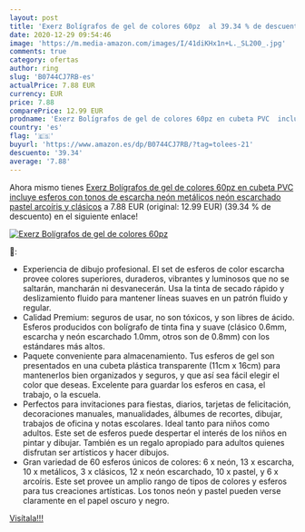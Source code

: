 ```yaml
---
layout: post
title: 'Exerz Bolígrafos de gel de colores 60pz  al 39.34 % de descuento'
date: 2020-12-29 09:54:46
image: 'https://m.media-amazon.com/images/I/41diKHx1n+L._SL200_.jpg'
comments: true
category: ofertas
author: ring
slug: 'B0744CJ7RB-es'
actualPrice: 7.88 EUR
currency: EUR
price: 7.88
comparePrice: 12.99 EUR
prodname: 'Exerz Bolígrafos de gel de colores 60pz en cubeta PVC  incluye esferos con tonos de escarcha  neón  metálicos  neón escarchado  pastel  arcoíris y clásicos'
country: 'es'
flag: '🇪🇸'
buyurl: 'https://www.amazon.es/dp/B0744CJ7RB/?tag=tolees-21'
descuento: '39.34'
average: '7.88'
---
```


Ahora mismo tienes [Exerz Bolígrafos de gel de colores 60pz en cubeta PVC  incluye esferos con tonos de escarcha  neón  metálicos  neón escarchado  pastel  arcoíris y clásicos](https://www.amazon.es/dp/B0744CJ7RB/?tag=tolees-21) a 7.88 EUR (original: 12.99 EUR) (39.34 %  de descuento) en el siguiente enlace!

[![Exerz Bolígrafos de gel de colores 60pz ](https://m.media-amazon.com/images/I/41diKHx1n+L._SL200_.jpg)](https://www.amazon.es/dp/B0744CJ7RB/?tag=tolees-21)

🔎:

- Experiencia de dibujo profesional. El set de esferos de color escarcha provee colores superiores, duraderos, vibrantes y luminosos que no se saltarán, mancharán ni desvanecerán. Usa la tinta de secado rápido y deslizamiento fluido para mantener líneas suaves en un patrón fluido y regular.
- Calidad Premium: seguros de usar, no son tóxicos, y son libres de ácido. Esferos producidos con bolígrafo de tinta fina y suave (clásico 0.6mm, escarcha y neón escarchado 1.0mm, otros son de 0.8mm) con los estándares más altos.
- Paquete conveniente para almacenamiento. Tus esferos de gel son presentados en una cubeta plástica transparente (11cm x 16cm) para mantenerlos bien organizados y seguros, y que así sea fácil elegir el color que deseas. Excelente para guardar los esferos en casa, el trabajo, o la escuela.
- Perfectos para invitaciones para fiestas, diarios, tarjetas de felicitación, decoraciones manuales, manualidades, álbumes de recortes, dibujar, trabajos de oficina y notas escolares. Ideal tanto para niños como adultos. Este set de esferos puede despertar el interés de los niños en pintar y dibujar. También es un regalo apropiado para adultos quienes disfrutan ser artísticos y hacer dibujos.
- Gran variedad de 60 esferos únicos de colores: 6 x neón, 13 x escarcha, 10 x metálicos, 3 x clásicos, 12 x neón escarchado, 10 x pastel, y 6 x arcoíris. Este set provee un amplio rango de tipos de colores y esferos para tus creaciones artísticas. Los tonos neón y pastel pueden verse claramente en el papel oscuro y negro.

[Visítala!!!](https://www.amazon.es/dp/B0744CJ7RB/?tag=tolees-21)
